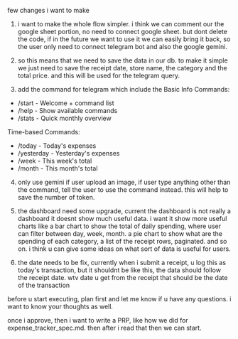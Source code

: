few changes i want to make 

1. i want to make the whole flow simpler. i think we can comment our the google sheet portion, no need to connect google sheet. but dont delete the code, if in the future we want to use it we can easily bring it back, so the user only need to connect telegram bot and also the google gemini. 

2. so this means that we need to save the data in our db. to make it simple we just need to save the receipt date, store name, the category and the total price. and this will be used for the telegram query. 

3. add the command for telegram which include the 
Basic Info Commands:

  - /start - Welcome + command list
  - /help - Show available commands
  - /stats - Quick monthly overview

  Time-based Commands:

  - /today - Today's expenses
  - /yesterday - Yesterday's expenses
  - /week - This week's total
  - /month - This month's total

4. only use gemini if user upload an image, if user type anything other than the command, tell the user to use the command instead. this will help to save the number of token. 

5. the dashboard need some upgrade, current the dashboard is not really a dashboard it doesnt show much useful data. i want it show more useful charts like a bar chart to show the total of daily spending, where user can filter between day, week, month. a pie chart to show what are the spending of each category, a list of the receipt rows, paginated. and so on. i think u can give some ideas on what sort of data is useful for users. 

6. the date needs to be fix, currently when i submit a receipt, u log this as today's transaction, but it shouldnt be like this, the data should follow the receipt date. wtv date u get from the receipt that should be the date of the transaction


before u start executing, plan first and let me know if u have any questions. i want to know your thoughts as well.

once i approve, then i want to write a PRP, like how we did for expense_tracker_spec.md. then after i read that then we can start. 